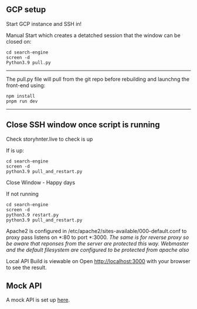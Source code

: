 ## GCP setup

Start GCP instance and SSH in!

Manual Start which creates a detatched session that the window can be closed on:
```
cd search-engine
screen -d
Python3.9 pull.py 
```
__________________________
The pull.py file will pull from the git repo before rebuilding and launchng the front-end using:
```
npm install
pnpm run dev
```
__________________________

Close SSH window once script is running
---

Check storyhnter.live to check is up

If is up:

```
cd search-engine
screen -d
python3.9 pull_and_restart.py
```

Close Window - Happy days

If not running
```
cd search-engine
screen -d
python3.9 restart.py
python3.9 pull_and_restart.py
```

Apache2 is configured in /etc/apache2/sites-available/000-default.conf to proxy pass listens on *:80 to port *:3000.
_The same is for reverse proxy so be aware that reponses from the server are protected this way. Webmaster and the default filesystem are configured to be protected from apache also_

Local API Build is viewable on
Open [http://localhost:3000](http://localhost:3000) with your browser to see the result.

## Mock API
A mock API is set up [here](https://63be76d1e348cb07620f5001.mockapi.io/api/mock/documents).
